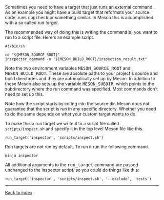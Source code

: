 Sometimes you need to have a target that just runs an external command. As an example you might have a build target that reformats your source code, runs <tt>cppcheck</tt> or something similar. In Meson this is accomplished with a so called *run target*.

The recommended way of doing this is writing the command(s) you want to run to a script file. Here's an example script.

    #!/bin/sh

    cd "${MESON_SOURCE_ROOT}"
    inscpector_command -o "${MESON_BUILD_ROOT}/inspection_result.txt"

Note the two environment variables <tt>MESON_SOURCE_ROOT</tt> and <tt>MESON_BUILD_ROOT</tt>. These are absolute paths to your project's source and build directories and they are automatically set up by Meson. In addition to these Meson also sets up the variable <tt>MESON_SUBDIR</tt>, which points to the subdirectory where the run command was specified. Most commands don't need to set up this.

Note how the script starts by cd'ing into the source dir. Meson does not guarantee that the script is run in any specific directory. Whether you need to do the same depends on what your custom target wants to do.

To make this a run target we write it to a script file called `scripts/inspect.sh` and specify it in the top level Meson file like this.

    run_target('inspector', 'scripts/inspect.sh')

Run targets are not run by default. To run it run the following command.

    ninja inspector

All additional arguments to the <tt>run_target</tt> command are passed unchanged to the inspector script, so you could do things like this:

    run_target('inspector', 'scripts/inspect.sh', '--exclude', 'tests')

---

[Back to index](Manual).

